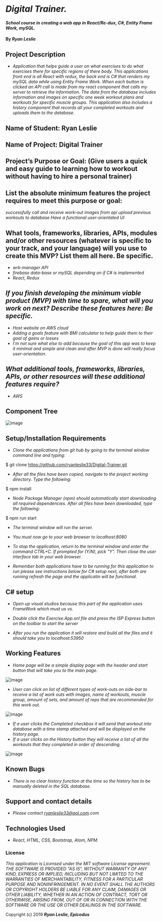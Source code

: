 # _Digital Trainer._

#### _School course in creating a web app in React/Re-dux, C#, Entity Frame Work, mySQL._

#### By _**Ryan Leslie**_

## Project Description

* _Application that helps guide a user on what exercises to do what exercises there for specific regions of there body. This applications front end is all React with redux, the back end is C# that renders my mySQL data while using Entity Frame Work. When each button is clicked an API call is made from my react component that calls my server to retrieve the information. The data from the database includes information and images on specific one week workout plans and workouts for specific muscle groups. This application also includes a history component that records all your completed workouts and uploads them to the database._

## Name of Student: Ryan Leslie
## Name of Project: Digital Trainer
## Project’s Purpose or Goal: (Give users a quick and easy guide to learning how to workout without having to hire a personal trainer)
## List the absolute minimum features the project requires to meet this purpose or goal:
_successfully call and receive work-out images from api_
_upload previous workouts to database_
_Have a functional user-orientated UI_
## What tools, frameworks, libraries, APIs, modules and/or other resources (whatever is specific to your track, and your language) will you use to create this MVP? List them all here. Be specific.
* _wrk-manager API_
* _firebase data-base or mySQL depending on if C# is implemented_
* _React, Redux_
## _If you finish developing the minimum viable product (MVP) with time to spare, what will you work on next? Describe these features here: Be specific._
* _Host website on AWS cloud_
* _Adding a goals feature with BMI calculator to help guide them to their goal of gains or losses_
* _I'm not sure what else to add because the goal of this app was to keep it minimal and simple and clean and after MVP is done will really focus user-orientation._
## _What additional tools, frameworks, libraries, APIs, or other resources will these additional features require?_
* _AWS_

## Component Tree
![image](https://user-images.githubusercontent.com/43968782/54402804-b0f83b00-468a-11e9-924d-10735f2292b1.png)


## Setup/Installation Requirements

* _Clone the applications from git hub by going to the terminal window command line and typing:_

$ git clone https://github.com/ryanleslie33/Digital-Trainer.git

* _After all the files have been copied, navigate to the project working directory.  Type the following:_

$ npm install

* _Node Package Manager (npm) should automatically start downloading all required dependencies.  After all files have been downloaded, type the following:_

$ npm run start

* _The terminal window will run the server._

* _You must now go to your web browser to localhost:8080_

* _To stop the application, return to the terminal window and enter the command CTRL+C.  If prompted for (Y/N), pick "Y".  Then close the user interface tab in your web browser._

* _Remember both applications have to be running for this application to run please see instructions below for C# setup next, after both are running refresh the page and the applicatin will be functional._

## C# setup

* _Open up visual studios because this part of the application uses FrameWork which must us vs._

* _Double click the Exercise.App.snl file and press the ISP Express button on the toolbar to start the server_

* _After you run the application it will restore and build all the files and it should take you to localhost:53950_

## Working Features

* _Home page will be a simple display page with the header and start button that will take you to the main page._

![image](https://user-images.githubusercontent.com/43968782/54403676-2b768a00-468e-11e9-9cad-0ebc9fcf4f1d.png)

* _User can click on list of different types of work-outs on side-bar to receive a list of work outs with images, name of workouts, muscle group, amount of sets, and amount of reps that are recommended for this work out._

![image](https://user-images.githubusercontent.com/43968782/54403762-72fd1600-468e-11e9-9fa5-68db48054f37.png)

* _If a user clicks the Completed checkbox it will send that workout into database with a time stamp attached and will be displayed on the history page._
* _If a user clicks on the History button they will receive a list of all the workouts that they completed in order of descending._

![image](https://user-images.githubusercontent.com/43968782/54403707-4943ef00-468e-11e9-9d10-035f5b55a0e4.png)


## Known Bugs

* _There is no clear history function at the time so the history has to be manually deleted in the SQL  database._

## Support and contact details

* _Please contact ryanleslie33@aol.com.com_

## Technologies Used

* _React,  HTML, CSS, Bootstrap, Atom, NPM._

### License

*This application is Licensed under the MIT software License agreement. THE SOFTWARE IS PROVIDED "AS IS", WITHOUT WARRANTY OF ANY KIND, EXPRESS OR IMPLIED, INCLUDING BUT NOT LIMITED TO THE WARRANTIES OF MERCHANTABILITY, FITNESS FOR A PARTICULAR PURPOSE AND NONINFRINGEMENT. IN NO EVENT SHALL THE AUTHORS OR COPYRIGHT HOLDERS BE LIABLE FOR ANY CLAIM, DAMAGES OR OTHER LIABILITY, WHETHER IN AN ACTION OF CONTRACT, TORT OR OTHERWISE, ARISING FROM, OUT OF OR IN CONNECTION WITH THE SOFTWARE OR THE USE OR OTHER DEALINGS IN THE SOFTWARE.*

Copyright (c) 2019 **_Ryan Leslie, Epicodus_**
